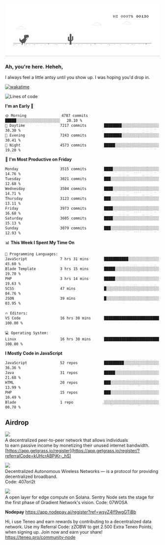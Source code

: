 
<div align="center">
    <img align="center" src="dino.gif">
</div>

### Ah, you're here. Heheh, 
I always feel a little antsy until you show up. I was hoping you'd drop in.

[![wakatime](https://wakatime.com/badge/user/8ad4afa2-1a56-40d1-a949-4663473915b6.svg)](https://wakatime.com/@mrepol742)

<!--START_SECTION:mrepol742-->
![Lines of code](https://img.shields.io/badge/From%20Hello%20World%20I%27ve%20Written-19.8%20million%20lines%20of%20code-blue)

**I'm an Early 🐤** 

```text
🌞 Morning                4787 commits        █████░░░░░░░░░░░░░░░░░░░░   20.10 % 
🌆 Daytime                7217 commits        ████████░░░░░░░░░░░░░░░░░   30.30 % 
🌃 Evening                7243 commits        ████████░░░░░░░░░░░░░░░░░   30.41 % 
🌙 Night                  4573 commits        █████░░░░░░░░░░░░░░░░░░░░   19.20 % 
```
📅 **I'm Most Productive on Friday** 

```text
Monday                   3515 commits        ████░░░░░░░░░░░░░░░░░░░░░   14.76 % 
Tuesday                  3021 commits        ███░░░░░░░░░░░░░░░░░░░░░░   12.68 % 
Wednesday                3504 commits        ████░░░░░░░░░░░░░░░░░░░░░   14.71 % 
Thursday                 3123 commits        ███░░░░░░░░░░░░░░░░░░░░░░   13.11 % 
Friday                   3973 commits        ████░░░░░░░░░░░░░░░░░░░░░   16.68 % 
Saturday                 3605 commits        ████░░░░░░░░░░░░░░░░░░░░░   15.13 % 
Sunday                   3079 commits        ███░░░░░░░░░░░░░░░░░░░░░░   12.93 % 
```


📊 **This Week I Spent My Time On** 

```text
💬 Programming Languages: 
JavaScript               7 hrs 31 mins       ███████████░░░░░░░░░░░░░░   45.60 % 
Blade Template           3 hrs 15 mins       █████░░░░░░░░░░░░░░░░░░░░   19.70 % 
PHP                      3 hrs 14 mins       █████░░░░░░░░░░░░░░░░░░░░   19.63 % 
SCSS                     47 mins             █░░░░░░░░░░░░░░░░░░░░░░░░   04.76 % 
JSON                     39 mins             █░░░░░░░░░░░░░░░░░░░░░░░░   03.95 % 

🔥 Editors: 
VS Code                  16 hrs 30 mins      █████████████████████████   100.00 % 

💻 Operating System: 
Linux                    16 hrs 30 mins      █████████████████████████   100.00 % 
```

**I Mostly Code in JavaScript** 

```text
JavaScript               52 repos            █████████░░░░░░░░░░░░░░░░   36.36 % 
Java                     31 repos            █████░░░░░░░░░░░░░░░░░░░░   21.68 % 
HTML                     20 repos            ███░░░░░░░░░░░░░░░░░░░░░░   13.99 % 
PHP                      15 repos            ███░░░░░░░░░░░░░░░░░░░░░░   10.49 % 
Blade                    1 repo              ░░░░░░░░░░░░░░░░░░░░░░░░░   00.70 % 
```




<!--END_SECTION:mrepol742-->

## Airdrop
<img src="https://app.getgrass.io/_next/image?url=%2Fimages%2Flogos%2Fgrass-logo-dark.png&w=1920&q=75"><br>
A decentralized peer-to-peer network that allows individuals<br> to earn passive income by monetizing their unused internet bandwidth.<br>
[https://app.getgrass.io/register](https://app.getgrass.io/register/?referralCode=kUHcrABPjKr-_hS) 

<img src="https://pbs.twimg.com/profile_images/1811363474284417025/3yGX3CjY_400x400.jpg" width="100"><br>
Decentralized Autonomous Wireless Networks — is a protocol for providing decentralized broadband.<br>
Code: 407ori2t

<img src="https://images.sftcdn.net/images/t_app-icon-m/p/e0c30b4e-875f-4731-aea4-09a15c885a0a/24435018/gradient-sentry-node-logo" width="100"><br>
A open layer for edge compute on Solana. Sentry Node sets the stage for the first phase of Gradient Network's vision.
Code: 07WOSA

**Nodepay**
https://app.nodepay.ai/register?ref=wsyZ4lf9wgGTjBb

Hi, i use Teneo and earn rewards by contributing to a decentralized data network. Use my Referral Code: zZOBW to get 2.500 Extra Teneo Points, when signing up. Join now and earn your share! https://teneo.pro/community-node
